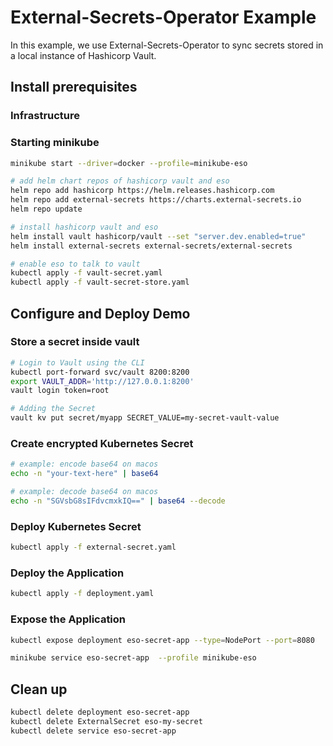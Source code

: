 # External-Secrets-Operator Example

In this example, we use External-Secrets-Operator to sync secrets stored in a local instance of Hashicorp Vault.

## Install prerequisites

### Infrastructure

### Starting minikube

```bash
minikube start --driver=docker --profile=minikube-eso
```

```bash
# add helm chart repos of hashicorp vault and eso
helm repo add hashicorp https://helm.releases.hashicorp.com
helm repo add external-secrets https://charts.external-secrets.io
helm repo update

# install hashicorp vault and eso
helm install vault hashicorp/vault --set "server.dev.enabled=true"
helm install external-secrets external-secrets/external-secrets

# enable eso to talk to vault
kubectl apply -f vault-secret.yaml
kubectl apply -f vault-secret-store.yaml
```

## Configure and Deploy Demo

### Store a secret inside vault

```bash
# Login to Vault using the CLI
kubectl port-forward svc/vault 8200:8200
export VAULT_ADDR='http://127.0.0.1:8200'
vault login token=root

# Adding the Secret
vault kv put secret/myapp SECRET_VALUE=my-secret-vault-value
```

### Create encrypted Kubernetes Secret

```bash
# example: encode base64 on macos
echo -n "your-text-here" | base64

# example: decode base64 on macos
echo -n "SGVsbG8sIFdvcmxkIQ==" | base64 --decode
```

### Deploy Kubernetes Secret

```bash
kubectl apply -f external-secret.yaml
```

### Deploy the Application

```bash
kubectl apply -f deployment.yaml
```

### Expose the Application

```bash
kubectl expose deployment eso-secret-app --type=NodePort --port=8080

minikube service eso-secret-app  --profile minikube-eso
```

## Clean up

```bash
kubectl delete deployment eso-secret-app
kubectl delete ExternalSecret eso-my-secret
kubectl delete service eso-secret-app
```
